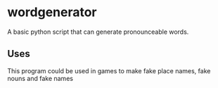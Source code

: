 # wordgenerator
A basic python script that can generate pronounceable words.
## Uses
This program could be used in games to make fake place names, fake nouns and fake names
